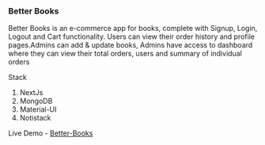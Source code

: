 ### Better Books

Better Books is an e-commerce app for books, complete with Signup, Login, Logout and Cart functionality. Users can view their order history and profile pages.Admins can add & update books, Admins have access to dashboard where they can view their total orders, users and summary of individual orders

Stack

1. NextJs
2. MongoDB
3. Material-UI
4. Notistack

Live Demo - [Better-Books](https://better-books.vercel.app/)
